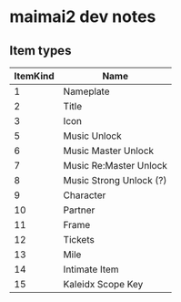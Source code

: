 
# maimai2 dev notes

## Item types

| ItemKind | Name                    |
|----------|-------------------------|
| 1        | Nameplate               |
| 2        | Title                   |
| 3        | Icon                    |
| 5        | Music Unlock            |
| 6        | Music Master Unlock     |
| 7        | Music Re:Master Unlock  |
| 8        | Music Strong Unlock (?) |
| 9        | Character               |
| 10       | Partner                 |
| 11       | Frame                   |
| 12       | Tickets                 |
| 13       | Mile                    |
| 14       | Intimate Item           |
| 15       | Kaleidx Scope Key       |

